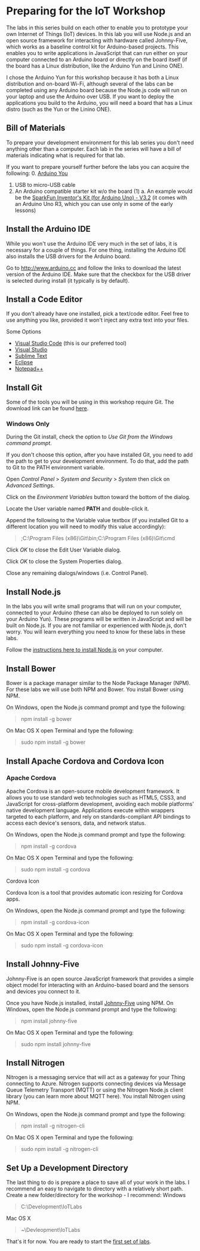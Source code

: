 # Preparing for the IoT Workshop
The labs in this series build on each other to enable you to prototype your own Internet of Things (IoT) devices. 
In this lab you will use Node.js and an open source framework for interacting with hardware called Johnny-Five, 
which works as a baseline control kit for Arduino-based projects. This enables you to write applications in JavaScript 
that can run either on your computer connected to an Arduino board or directly on the board itself (if the board has 
a Linux distribution, like the Arduino Yun and Linino ONE).

I chose the Arduino Yun for this workshop because it has both a Linux distribution and on-board Wi-Fi, although several 
of the labs can be completed using any Arduino board because the Node.js code will run on your laptop and use the Arduino 
over USB. If you want to deploy the applications you build to the Arduino, you will need a board that has a Linux distro
(such as the Yun or the Linino ONE).

## Bill of Materials
To prepare your development environment for this lab series you don't need anything other than a computer. Each lab in the
series will have a bill of materials indicating what is required for that lab.

If you want to prepare yourself further before the labs you can acquire the following:
0. [Arduino You](http://www.arduino.cc/en/Main/ArduinoBoardYun) 
1. USB to micro-USB cable 
2. An Arduino compatible starter kit w/o the board (1)
	a. An example would be the [SparkFun Inventor's Kit (for Arduino Uno) - V3.2](https://www.sparkfun.com/products/13154) (it comes with an Arduino Uno R3, which you can use only in some of the early lessons)

## Install the Arduino IDE
While you won't use the Arduino IDE very much in the set of labs, it is necessary for a couple of things. For one thing, installing the Arduino IDE also installs the USB drivers for the Arduino board.

Go to http://www.arduino.cc and follow the links to download the latest version of the Arduino IDE. Make sure that the checkbox for the USB driver is selected during install (it typically is by default).

## Install a Code Editor
If you don't already have one installed, pick a text/code editor. Feel free to use anything you like, provided it won't inject any extra text into your files.

Some Options
* [Visual Studio Code](https://code.visualstudio.com/) (this is our preferred tool)
* [Visual Studio](https://www.visualstudio.com/) 
* [Sublime Text](http://www.sublimetext.com/) 
* [Eclipse](http://www.eclipse.org/downloads/) 
* [Notepad++](http://notepad-plus-plus.org/)

 ## Install Git
Some of the tools you will be using in this workshop require Git. The download link can be found [here](http://git-scm.com/).

### Windows Only
During the Git install, check the option to _Use Git from the Windows command prompt_.

If you don't choose this option, after you have installed Git, you need to add the path to get to your development environment. To do that, add the path to Git to the PATH environment variable.

Open _Control Panel_ > _System and Security_ > _System_ then click on _Advanced Settings_.

Click on the _Environment Variables_ button toward the bottom of the dialog.

Locate the User variable named __PATH__ and double-click it.

Append the following to the Variable value textbox (if you installed Git to a different location you will need to modify this value accordingly):
<blockquote>
	<p>;C:\Program Files (x86)\Git\bin;C:\Program Files (x86)\Git\cmd</p>
</blockquote>

Click _OK_ to close the Edit User Variable dialog.

Click _OK_ to close the System Properties dialog.

Close any remaining dialogs/windows (i.e. Control Panel).

## Install Node.js
In the labs you will write small programs that will run on your computer, connected to your Arduino (these can also be deployed to run solely on your Arduino Yun). These programs will be written in JavaScript and will be built on Node.js. If you are not familiar or experienced with Node.js, don't worry. You will learn everything you need to know for these labs in these labs. 

Follow the [instructions here to install Node.js](https://nodejs.org/) on your computer.

## Install Bower
Bower is a package manager similar to the Node Package Manager (NPM). For these labs we will use both NPM and Bower. You install Bower using NPM. 

On Windows, open the Node.js command prompt and type the following:
<blockquote>
	<p>npm install -g bower</p>
</blockquote>

On Mac OS X open Terminal and type the following:
<blockquote>
	<p>sudo npm install -g bower</p>
</blockquote>

## Install Apache Cordova and Cordova Icon
### Apache Cordova
Apache Cordova is an open-source mobile development framework. It allows you to use standard web technologies such as HTML5, CSS3, and JavaScript for cross-platform development, avoiding each mobile platforms' native development language. Applications execute within wrappers targeted to each platform, and rely on standards-compliant API bindings to access each device's sensors, data, and network status.

On Windows, open the Node.js command prompt and type the following:
<blockquote>
	<p>npm install -g cordova</p>
</blockquote>

On Mac OS X open Terminal and type the following:
<blockquote>
	<p>sudo npm install -g cordova</p>
</blockquote>

Cordova Icon

Cordova Icon is a tool that provides automatic icon resizing for Cordova apps.

On Windows, open the Node.js command prompt and type the following:
<blockquote>
	<p>npm install -g cordova-icon</p>
</blockquote>

On Mac OS X open Terminal and type the following:
<blockquote>
	<p>sudo npm install -g cordova-icon</p>
</blockquote>

## Install Johnny-Five
Johnny-Five is an open source JavaScript framework that provides a simple object model for interacting with an Arduino-based board and the sensors and devices you connect to it. 

Once you have Node.js installed, install [Johnny-Five](https://www.npmjs.com/package/johnny-five) using NPM.
On Windows, open the Node.js command prompt and type the following:
<blockquote>
	<p>npm install johnny-five</p>
</blockquote>

On Mac OS X open Terminal and type the following:
<blockquote>
	<p>sudo npm install johnny-five</p>
</blockquote>

## Install Nitrogen
Nitrogen is a messaging service that will act as a gateway for your Thing connecting to Azure. Nitrogen supports connecting devices via Message Queue Telemetry Transport (MQTT) or using the Nitrogen Node.js client library (you can learn more about MQTT here). You install Nitrogen using NPM.

On Windows, open the Node.js command prompt and type the following:
<blockquote>
	<p>npm install -g nitrogen-cli</p>
</blockquote>

On Mac OS X open Terminal and type the following:
<blockquote>
	<p>sudo npm install -g nitrogen-cli</p>
</blockquote>

## Set Up a Development Directory
The last thing to do is prepare a place to save all of your work in the labs. I recommend an easy to navigate to directory with a relatively short path. Create a new folder/directory for the workshop - I recommend:
Windows
<blockquote>
	<p>C:\Development\IoTLabs</p>
</blockquote>

Mac OS X
<blockquote>
	<p>~\Devleopment\IoTLabs</p>
</blockquote>

That's it for now. You are ready to start the [first set of labs](./Lab001.md).